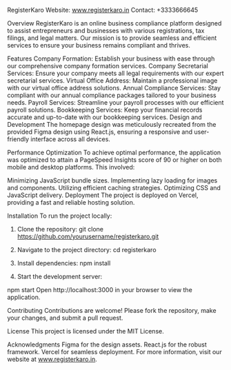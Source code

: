 RegisterKaro
Website: www.registerkaro.in
Contact: +3333666645

Overview
RegisterKaro is an online business compliance platform designed to assist entrepreneurs and businesses with various registrations, tax filings, and legal matters. Our mission is to provide seamless and efficient services to ensure your business remains compliant and thrives.

Features
Company Formation: Establish your business with ease through our comprehensive company formation services.
Company Secretarial Services: Ensure your company meets all legal requirements with our expert secretarial services.
Virtual Office Address: Maintain a professional image with our virtual office address solutions.
Annual Compliance Services: Stay compliant with our annual compliance packages tailored to your business needs.
Payroll Services: Streamline your payroll processes with our efficient payroll solutions.
Bookkeeping Services: Keep your financial records accurate and up-to-date with our bookkeeping services.
Design and Development
The homepage design was meticulously recreated from the provided Figma design using React.js, ensuring a responsive and user-friendly interface across all devices.

Performance Optimization
To achieve optimal performance, the application was optimized to attain a PageSpeed Insights score of 90 or higher on both mobile and desktop platforms. This involved:

Minimizing JavaScript bundle sizes.
Implementing lazy loading for images and components.
Utilizing efficient caching strategies.
Optimizing CSS and JavaScript delivery.
Deployment
The project is deployed on Vercel, providing a fast and reliable hosting solution.

Installation
To run the project locally:

1. Clone the repository: git clone https://github.com/yourusername/registerkaro.git

2. Navigate to the project directory: cd registerkaro

3. Install dependencies: npm install

4. Start the development server:

npm start
Open http://localhost:3000 in your browser to view the application.

Contributing
Contributions are welcome! Please fork the repository, make your changes, and submit a pull request.

License
This project is licensed under the MIT License.

Acknowledgments
Figma for the design assets.
React.js for the robust framework.
Vercel for seamless deployment.
For more information, visit our website at www.registerkaro.in.